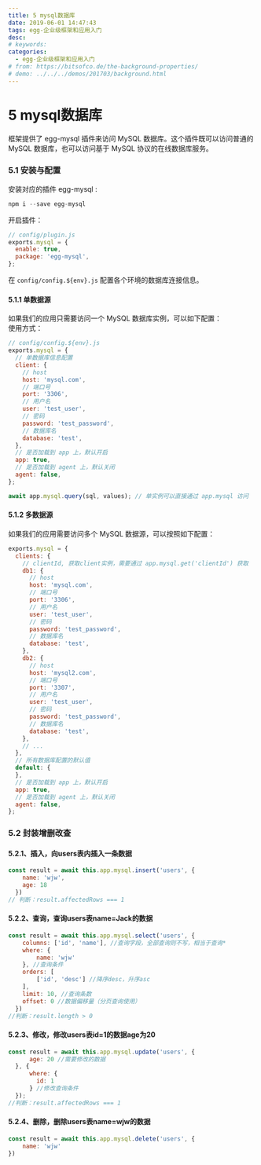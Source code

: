 ```yaml
---
title: 5 mysql数据库
date: 2019-06-01 14:47:43
tags: egg-企业级框架和应用入门
desc: 
# keywords: 
categories:
  - egg-企业级框架和应用入门
# from: https://bitsofco.de/the-background-properties/
# demo: ../../../demos/201703/background.html
---
```


# 5 mysql数据库

框架提供了 egg-mysql 插件来访问 MySQL 数据库。这个插件既可以访问普通的 MySQL 数据库，也可以访问基于 MySQL 协议的在线数据库服务。<br />

<a name="41f4681f"></a>
### [](https://eggjs.org/zh-cn/tutorials/mysql.html#%E5%AE%89%E8%A3%85%E4%B8%8E%E9%85%8D%E7%BD%AE)5.1 安装与配置
安装对应的插件 egg-mysql :

```javascript
npm i --save egg-mysql
```

开启插件：

```javascript
// config/plugin.js
exports.mysql = {
  enable: true,
  package: 'egg-mysql',
};
```

在 `config/config.${env}.js` 配置各个环境的数据库连接信息。

<a name="b76e9b5d"></a>
#### [](https://eggjs.org/zh-cn/tutorials/mysql.html#%E5%8D%95%E6%95%B0%E6%8D%AE%E6%BA%90)5.1.1 单数据源
如果我们的应用只需要访问一个 MySQL 数据库实例，可以如下配置：<br />使用方式：

```javascript
// config/config.${env}.js
exports.mysql = {
  // 单数据库信息配置
  client: {
    // host
    host: 'mysql.com',
    // 端口号
    port: '3306',
    // 用户名
    user: 'test_user',
    // 密码
    password: 'test_password',
    // 数据库名
    database: 'test',
  },
  // 是否加载到 app 上，默认开启
  app: true,
  // 是否加载到 agent 上，默认关闭
  agent: false,
};
```

```javascript
await app.mysql.query(sql, values); // 单实例可以直接通过 app.mysql 访问
```

<a name="f0cdea86"></a>
#### [](https://eggjs.org/zh-cn/tutorials/mysql.html#%E5%A4%9A%E6%95%B0%E6%8D%AE%E6%BA%90)5.1.2 多数据源
如果我们的应用需要访问多个 MySQL 数据源，可以按照如下配置：

```javascript
exports.mysql = {
  clients: {
    // clientId, 获取client实例，需要通过 app.mysql.get('clientId') 获取
    db1: {
      // host
      host: 'mysql.com',
      // 端口号
      port: '3306',
      // 用户名
      user: 'test_user',
      // 密码
      password: 'test_password',
      // 数据库名
      database: 'test',
    },
    db2: {
      // host
      host: 'mysql2.com',
      // 端口号
      port: '3307',
      // 用户名
      user: 'test_user',
      // 密码
      password: 'test_password',
      // 数据库名
      database: 'test',
    },
    // ...
  },
  // 所有数据库配置的默认值
  default: {
  },
  // 是否加载到 app 上，默认开启
  app: true,
  // 是否加载到 agent 上，默认关闭
  agent: false,
};
```

<a name="0c420b74"></a>
### 5.2 封装增删改查
<a name="a70fb78d"></a>
#### 5.2.1、插入，向users表内插入一条数据

```javascript
const result = await this.app.mysql.insert('users', {
    name: 'wjw',
    age: 18
  })
// 判断：result.affectedRows === 1
```

<a name="8aec9d6f"></a>
#### 5.2.2、查询，查询users表name=Jack的数据

```javascript
const result = await this.app.mysql.select('users', {
    columns: ['id', 'name'], //查询字段，全部查询则不写，相当于查询*
    where: {
        name: 'wjw'
    }, //查询条件
    orders: [
        ['id', 'desc'] //降序desc，升序asc
    ],
    limit: 10, //查询条数
    offset: 0 //数据偏移量（分页查询使用）
  })
//判断：result.length > 0
```

<a name="b83f1814"></a>
#### 5.2.3、修改，修改users表id=1的数据age为20

```javascript
const result = await this.app.mysql.update('users', {
      age: 20 //需要修改的数据
  }, {
      where: {
        id: 1
      } //修改查询条件
  });
//判断：result.affectedRows === 1
```

<a name="9a47efed"></a>
#### 5.2.4、删除，删除users表name=wjw的数据

```javascript
const result = await this.app.mysql.delete('users', {
    name: 'wjw'
})
```

